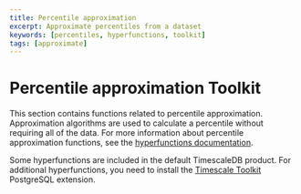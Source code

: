 ```yaml
---
title: Percentile approximation
excerpt: Approximate percentiles from a dataset
keywords: [percentiles, hyperfunctions, toolkit]
tags: [approximate]
---
```


# Percentile approximation  <tag type="toolkit">Toolkit</tag>
This section contains functions related to percentile approximation.
Approximation algorithms are used to calculate a percentile without requiring
all of the data. For more information about percentile approximation functions,
see the [hyperfunctions documentation][hyperfunctions-percentile-approx].

Some hyperfunctions are included in the default TimescaleDB product. For
additional hyperfunctions, you need to install the
[Timescale Toolkit][install-toolkit] PostgreSQL extension.

<hyperfunctionTable
    hyperfunctionFamily='percentile approximation'
    includeExperimental
    sortByType
/>

[hyperfunctions-percentile-approx]: /timescaledb/:currentVersion:/how-to-guides/hyperfunctions/percentile-approx/
[install-toolkit]: /timescaledb/:currentVersion:/how-to-guides/hyperfunctions/install-toolkit
